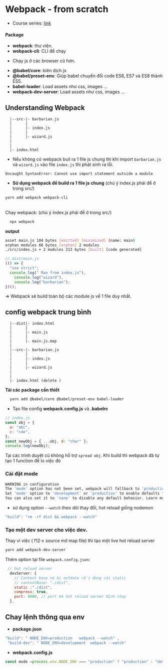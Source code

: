 # Webpack - from scratch

- Course series: [ link ](https://www.youtube.com/watch?v=X1nxTjVDYdQ&list=PLmZPx_9ZF_sB4orswXdpThGMX9ii2uP7Z&ab_channel=SwashbucklingwithCode)

#### Package

- **webpack**: thư viện.
- **webpack-cli**: CLI để chạy

* Chạy js ở các browser cũ hơn.

- **@babel/core**: biên dịch js
- **@babel/preset-env**: Giúp babel chuyển đổi code ES6, ES7 và ES8 thành ES5.
- **babel-loader**: Load assets như css, images ...
- **webpack-dev-server**: Load assets như css, images ...

## Understanding Webpack

```
  |--src-|- barbarian.js
  |      |
  |      |- index.js
  |      |
  |      |- wizard.js
  |
  |
  |- index.html

```

- Nếu không có webpack buil ra 1 file js chung thì khi import `barbarian.js` và `wizard.js` vào file `index.js` thì phát sinh ra lỗi.

```
Uncaught SyntaxError: Cannot use import statement outside a module
```

- **Sử dụng webpack để build ra 1 file js chung** (chú ý index.js phải để ở trong src/)<br>

```bash
yarn add webpack webpack-cli
```

<br>
Chạy webpack: (chú ý index.js phải để ở trong src/)

```bash
  npx webpack
```

**output**

```bash
asset main.js 104 bytes [emitted] [minimized] (name: main)
orphan modules 66 bytes [orphan] 2 modules
./src/index.js + 2 modules 213 bytes [built] [code generated]
```

```js
//.dist/main.js
(() => {
  "use strict";
  console.log(" Ran from index.js"),
    console.log("wizard"),
    console.log("barbarian");
})();
```

=> Webpack sẽ build toàn bộ các module js về 1 file duy nhất.

## config webpack trung bình

```
  |--dist|- index.html
  |      |
  |      |- main.js
  |      |
  |      |- main.js.map
  |
  |--src-|- barbarian.js
  |      |
  |      |- index.js
  |      |
  |      |- wizard.js
  |
  |
  |- index.html (delete )

```

**Tải các package cần thiết**

```bash
  yarn add @babel/core @babel/preset-env babel-loader
```

- Tạo file config **webpack.config.js** và **.babelrc** <br>

```js
// index.js
const obj = {
  a: "abc",
  c: "cde",
};
const newObj = { ...obj, d: "char" };
console.log(newObj);
```

Tại các trình duyệt cũ không hỗ trợ `spread obj`. Khi build thì webpack đã tự tạo 1 function để lo việc đó

### Cài đặt mode

```bash
WARNING in configuration
The 'mode' option has not been set, webpack will fallback to 'production' for this value.
Set 'mode' option to 'development' or 'production' to enable defaults for each environment.
You can also set it to 'none' to disable any default behavior. Learn more: https://webpack.js.org/configuration/mode/
```

- sử dụng option `--watch` theo dõi thay đổi, hot reload giống nodemon

```js
"build": "rm -rf dist && webpack --watch"
```

### Tạo một dev server cho việc dev.

Thay vì việc ( f12-> source mở map file) thì tạo một live hot reload server

```bash
yarn add webpack-dev-server
```

Thêm option tại file `webpack.config.json`:

```js
 // hot reload server
  devServer: {
    // Content base nó bị outdate rồi dùng cái static
    // contentBase: "./dist",
    static :"./dist",
    compress: true,
    port: 9000, // port mà hot reload server định chạy
  },


```

## Chay lệnh thông qua env


* __package.json__
```js
"build": " NODE_ENV=production   webpack --watch" ,
 "build-dev": " NODE_ENV=development  webpack --watch"
```

* __webpack.config.js__

``` js
const mode =process.env.NODE_ENV === "production" ? "production" : "development";
```
